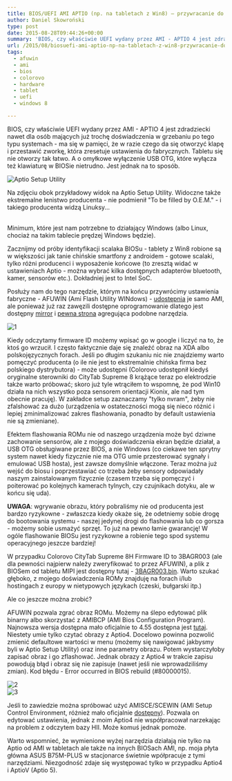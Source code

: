 ```yaml
---
title: BIOS/UEFI AMI APTIO (np. na tabletach z Win8) – przywracanie do ustawień fabrycznych
author: Daniel Skowroński
type: post
date: 2015-08-28T09:44:26+00:00
summary: 'BIOS, czy właściwie UEFI wydany przez AMI - APTIO 4 jest zdradziecki nawet dla osób mających już trochę doświadczenia w grzebaniu po tego typu systemach - ma się w pamięci, że w razie czego da się otworzyć klapę i przestawić zworkę, która zresetuje ustawienia do fabrycznych. Tabletu się nie otworzy tak łatwo. A o omyłkowe wyłączenie USB OTG, które wyłącza też klawiaturę w BIOSie nietrudno. Jest jednak na to sposób.'
url: /2015/08/biosuefi-ami-aptio-np-na-tabletach-z-win8-przywracanie-do-ustawien-fabrycznych/
tags:
  - afuwin
  - ami
  - bios
  - colorovo
  - hardware
  - tablet
  - uefi
  - windows 8

---
```

BIOS, czy właściwie UEFI wydany przez AMI - APTIO 4 jest zdradziecki nawet dla osób mających już trochę doświadczenia w grzebaniu po tego typu systemach - ma się w pamięci, że w razie czego da się otworzyć klapę i przestawić zworkę, która zresetuje ustawienia do fabrycznych. Tabletu się nie otworzy tak łatwo. A o omyłkowe wyłączenie USB OTG, które wyłącza też klawiaturę w BIOSie nietrudno. Jest jednak na to sposób. 

![Aptio Setup Utility](/wp-content/uploads/2015/08/0.png)

Na zdjęciu obok przykładowy widok na Aptio Setup Utility. Widoczne także ekstremalne lenistwo producenta - nie podmienił "To be filled by O.E.M." - i takiego producenta widzą Linuksy...  
<br clear="all" /> 

Minimum, które jest nam potrzebne to działający Windows (albo Linux, chociaż na takim tablecie prędzej Windows będzie).

Zacznijmy od próby identyfikacji scalaka BIOSu - tablety z Win8 robione są w większości jak tanie chińskie smartfony z androidem - gotowe scalaki, tylko różni producenci i wyposażenie końcowe (to zresztą widać w ustawieniach Aptio - można wybrać kilka dostępnych adapterów bluetooth, kamer, sensorów etc.). Dokładniej jest to Intel SoC.

Posłuży nam do tego narzędzie, którym na końcu przywrócimy ustawienia fabryczne - AFUWIN (Ami Flash Utility WINdows) - [udostępnia][2] je samo AMI, ale ponieważ już raz zawęzili dostępne oprogramowanie dlatego jest dostępny [mirror][3] i [pewna strona][4] agregująca podobne narzędzia.

![1](/wp-content/uploads/2015/08/1.png)

Kiedy odczytamy firmware ID możemy wpisać go w google i liczyć na to, że ktoś go wrzucił. I często faktycznie daje się znaleźć obraz na XDA albo polskojęzycznych forach. Jeśli po długim szukaniu nic nie znajdziemy warto pomęczyć producenta (o ile nie jest to ekstremalnie chińska firma bez polskiego dystrybutora) - może udostępni (Colorovo udostępnił kiedyś oryginalne sterowniki do CityTab Supreme 8 krążące teraz po elektrodzie także warto próbować; skoro już tyle wtrąciłem to wspomnę, że pod Win10 działa na nich wszystko poza sensorem orientacji Kionix, ale nad tym obecnie pracuję). W zakładce setup zaznaczamy "tylko nvram", żeby nie zfalshować za dużo (urządzenia w ostateczności mogą się nieco różnić i lepiej zminimalizować zakres flashowania, ponadto by default ustawienia nie są zmieniane).

Efektem flashowania ROMu nie od naszego urządzenia może być dziwne zachowanie sensorów, ale z mojego doświadczenia ekran będzie działał, a USB OTG obsługiwane przez BIOS, a nie Windows (co ciekawe ten sprytny system nawet kiedy fizycznie nie ma OTG umie przesterować sygnały i emulować USB hosta), jest zawsze domyślnie włączone. Teraz można już wejść do biosu i poprzestawiać co trzeba żeby sensory odpowiadały naszym zainstalowanym fizycznie (czasem trzeba się pomęczyć i poiterować po kolejnych kamerach tylnych, czy czujnikach dotyku, ale w końcu się uda).

**UWAGA**: wgrywanie obrazu, który pobraliśmy nie od producenta jest bardzo ryzykowne - zwłaszcza kiedy okaże się, że odetniemy sobie drogę do bootowania systemu - naszej jedynej drogi do flashowania lub co gorsza - możemy sobie usmażyć sprzęt. To już na pewno łamie gwarancję! W ogóle flashowanie BIOSu jest ryzykowne a robienie tego spod systemu operacyjnego jeszcze bardziej!

W przypadku Colorovo CityTab Supreme 8H Firmware ID to 3BAGR003 (ale dla pewności najpierw należy zweryfikować to przez AFUWIN), a plik z BIOSem od tabletu MIPI jest dostępny tutaj - [3BAGR003.bin][6]. Warto szukać głęboko, z mojego doświadczenia ROMy znajduję na forach i/lub hostingach z europy w nietypowych językach (czeski, bułgarski itp.)

Ale co jeszcze można zrobić?

AFUWIN pozwala zgrać obraz ROMu. Możemy na ślepo edytować plik binarny albo skorzystać z AMIBCP (AMI Bios Configuration Program). Najnowsza wersja dostępna mało oficjalnie to 4.55 dostępna jest [tutaj][7]. Niestety umie tylko czytać obrazy z Aptio4. Docelowo powinna pozwolić zmienić defaultowe wartości w menu (możemy się nawigować jakbysmy byli w Aptio Setup Utility) oraz inne parametry obrazu. Potem wystarczyłoby zapisać obraz i go zflashować. Jednak obrazy z Aptio4 w trakcie zapisu powodują błąd i obraz się nie zapisuje (nawet jeśli nie wprowadziliśmy zmian). Kod błędu - Error occurred in BIOS rebuild (#80000015).

![2](/wp-content/uploads/2015/08/2.png)  
![3](/wp-content/uploads/2015/08/3.png)

Jeśli to zawiedzie można spróbować użyć AMISCE/SCEWIN (AMI Setup Control Environment, różnież mało oficjalnie [dostępny][10]). Pozwala on edytować ustawienia, jednak z moim Aptio4 nie współpracował narzekając na problem z odczytem bazy HII. Może komuś jednak pomoże.

Warto wspomnieć, że wymienione wyżej narzędzia działają nie tylko na Aptio od AMI w tabletach ale także na innych BIOSach AMI, np. moja płyta główna ASUS B75M-PLUS w stacjonarce świetnie wpółpracuje z tymi narzędziami. Niezgodność zdaje się występować tylko w przypadku Aptio4 i AptioV (Aptio 5).

 [1]: /wp-content/uploads/2015/08/0.png
 [2]: http://www.ami.com/download-license-agreement/?DownloadFile=AMIBIOS_and_Aptio_AMI_Firmware_Update_Utility.zip
 [3]: https://mega.nz/#!Hg1zFQiC!MQ-lNnpIZ482OpGdCmKVqofuPItxRgYPFASFya9NyRc
 [4]: https://www.wimsbios.com/amiflasher.jsp
 [5]: /wp-content/uploads/2015/08/1.png
 [6]: /wp-content/uploads/2015/08/3BAGR003.bin_.zip
 [7]: https://mega.nz/#!rtEDBKyL!Q4ozoG4lPy66icTfLPpUCAw2Re5K3DtWWcHcyOt5Il8
 [8]: /wp-content/uploads/2015/08/2.png
 [9]: /wp-content/uploads/2015/08/3.png
 [10]: https://mega.nz/#!ahFS1RRR!f-azf5XmHduHLfuz0DpCnv34AQRTpqZmOehQZPygHJY